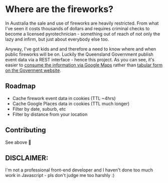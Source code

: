 # Where are the fireworks?

In Australia the sale and use of fireworks are heavily restricted. From what I've seen it costs thousands of
dollars and requires criminal checks to become a licensed pyrotechnician - something out of reach of not only
the lazy and infirm, but just about everybody else too.

Anyway, I've got kids and and therefore a need to know where and when public fireworks will be on. Luckily
the Queensland Government publish event data via a REST interface - hence this project. As you can see, it's
easier to <a href="https://wherearethefireworks.com">consume the information via Google Maps</a> rather than
<a href="https://www.dnrm.qld.gov.au/qld/emergency/safety/explosive-fireworks/upcoming-fireworks-display-dates">
tabular form on the Goverment website</a>.

## Roadmap

* Cache firework event data in cookies (TTL ~4hrs)
* Cache Google Places data in cookies (TTL much longer)
* Filter by date, suburb, etc
* Filter by distance from your location

## Contributing

See above :kiss:

## DISCLAIMER:

I'm not a professional front-end developer and I haven't done too much work in Javascript - pls don't judge me too harshly :)
